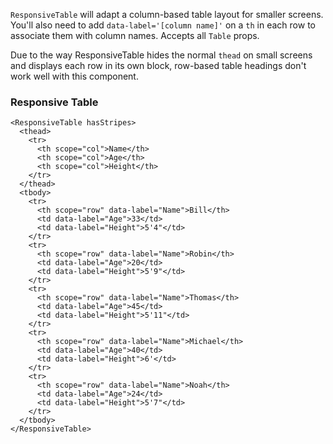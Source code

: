 `ResponsiveTable` will adapt a column-based table layout for smaller screens. You'll also need to add `data-label='[column name]'` on a `th` in each row to associate them with column names. Accepts all `Table` props.

Due to the way ResponsiveTable hides the normal `thead` on small screens and displays each row in its own block,
row-based table headings don't work well with this component.

### Responsive Table

```
<ResponsiveTable hasStripes>
  <thead>
    <tr>
      <th scope="col">Name</th>
      <th scope="col">Age</th>
      <th scope="col">Height</th>
    </tr>
  </thead>
  <tbody>
    <tr>
      <th scope="row" data-label="Name">Bill</th>
      <td data-label="Age">33</td>
      <td data-label="Height">5'4"</td>
    </tr>
    <tr>
      <th scope="row" data-label="Name">Robin</th>
      <td data-label="Age">20</td>
      <td data-label="Height">5'9"</td>
    </tr>
    <tr>
      <th scope="row" data-label="Name">Thomas</th>
      <td data-label="Age">45</td>
      <td data-label="Height">5'11"</td>
    </tr>
    <tr>
      <th scope="row" data-label="Name">Michael</th>
      <td data-label="Age">40</td>
      <td data-label="Height">6'</td>
    </tr>
    <tr>
      <th scope="row" data-label="Name">Noah</th>
      <td data-label="Age">24</td>
      <td data-label="Height">5'7"</td>
    </tr>
  </tbody>
</ResponsiveTable>
```
